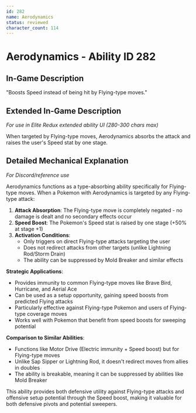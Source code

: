 ```yaml
---
id: 282
name: Aerodynamics
status: reviewed
character_count: 114
---
```


# Aerodynamics - Ability ID 282

## In-Game Description
"Boosts Speed instead of being hit by Flying-type moves."

## Extended In-Game Description
*For use in Elite Redux extended ability UI (280-300 chars max)*

When targeted by Flying-type moves, Aerodynamics absorbs the attack and raises the user's Speed stat by one stage.

## Detailed Mechanical Explanation
*For Discord/reference use*

Aerodynamics functions as a type-absorbing ability specifically for Flying-type moves. When a Pokemon with Aerodynamics is targeted by any Flying-type attack:

1. **Attack Absorption**: The Flying-type move is completely negated - no damage is dealt and no secondary effects occur
2. **Speed Boost**: The Pokemon's Speed stat is raised by one stage (+50% at stage +1)
3. **Activation Conditions**: 
   - Only triggers on direct Flying-type attacks targeting the user
   - Does not redirect attacks from other targets (unlike Lightning Rod/Storm Drain)
   - The ability can be suppressed by Mold Breaker and similar effects

**Strategic Applications**:
- Provides immunity to common Flying-type moves like Brave Bird, Hurricane, and Aerial Ace
- Can be used as a setup opportunity, gaining speed boosts from predicted Flying attacks
- Particularly effective against Flying-type Pokemon and users of Flying-type coverage moves
- Works well with Pokemon that benefit from speed boosts for sweeping potential

**Comparison to Similar Abilities**:
- Functions like Motor Drive (Electric immunity + Speed boost) but for Flying-type moves
- Unlike Sap Sipper or Lightning Rod, it doesn't redirect moves from allies in doubles
- The ability is breakable, meaning it can be suppressed by abilities like Mold Breaker

This ability provides both defensive utility against Flying-type attacks and offensive setup potential through the Speed boost, making it valuable for both defensive pivots and potential sweepers.